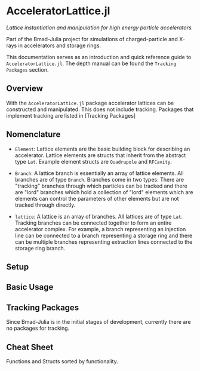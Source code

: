 # AcceleratorLattice.jl

*Lattice instantiation and manipulation for high energy particle accelerators.*

Part of the Bmad-Julia project for simulations of charged-particle and X-rays
in accelerators and storage rings. 

This documentation serves as an introduction and quick reference guide to `AcceleratorLattice.jl`.
The depth manual can be found the `Tracking Packages` section.

## Overview

With the `AcceleratorLattice.jl` package accelerator lattices can be constructed and manipulated.
This does not include tracking. Packages that implement tracking are listed in [Tracking Packages]

## Nomenclature

- `Element`: Lattice elements are the basic building block for describing an accelerator. Lattice elements are structs that inherit from the abstract type `Lat`. Example element structs are `Quadrupole` and `RFCavity`.

- `Branch`: A lattice branch is essentially an array of lattice elements. All branches are of type  `Branch`. Branches come in two types: There are "tracking" branches through which particles can be tracked and there are "lord" branches which hold a collection of "lord" elements which are elements can control the parameters of other elements but are not tracked through directly. 

- `lattice`: A lattice is an array of branches. All lattices are of type `Lat`. Tracking branches can be connected together to form an entire accelerator complex. For example, a branch representing an injection line can be connected to a branch representing a storage ring and there can be multiple branches representing extraction lines connected to the storage ring branch.

## Setup

## Basic Usage

## Tracking Packages

Since Bmad-Julia is in the initial stages of development, currently there are no packages for tracking.

## Cheat Sheet

Functions and Structs sorted by functionality.